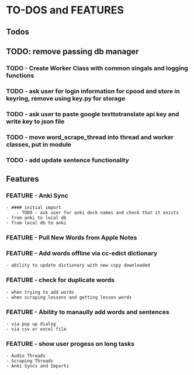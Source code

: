 # TO-DOS and FEATURES

## Todos

## TODO: remove passing db manager

### TODO - Create Worker Class with common singals and logging functions

### TODO - ask user for login information for cpood and store in keyring, remove using key.py for storage

### TODO - ask user to paste google texttotranslate api key and write key to json file

### TODO - move word_scrape_thread into thread and worker classes, put in module

### TODO - add update sentence functionality

## Features

### FEATURE - Anki Sync

    - #### initial import
        - TODO - ask user for anki deck names and check that it exists
    - from anki to local db
    - from local db to anki

### FEATURE - Pull New Words from Apple Notes

### FEATURE - Add words offline via cc-edict dictionary

    - ability to update dictionary with new copy downloaded

### FEATURE - check for duplicate words

    - when trying to add words
    - when scraping lessons and getting lesson words

### FEATURE - Ability to manaully add words and sentences

    - via pop up dialog
    - via csv or excel file

### FEATURE - show user progess on long tasks

    - Audio Threads
    - Scraping Threads
    - Anki Syncs and Imports
